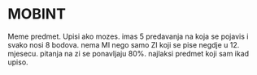 # MOBINT

Meme predmet. Upisi ako mozes. imas 5 predavanja na koja se pojavis i svako nosi 8 bodova. nema MI nego samo ZI koji se pise negdje u 12. mjesecu. pitanja na zi se ponavljaju 80%. najlaksi predmet koji sam ikad upiso.
